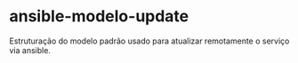 # ansible-modelo-update

Estruturação do modelo padrão usado para atualizar remotamente o serviço via ansible.